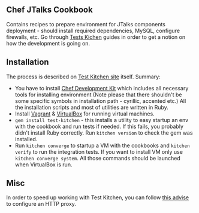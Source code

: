 Chef JTalks Cookbook
----

Contains recipes to prepare environment for JTalks components deployment - should install required dependencies, MySQL,
configure firewalls, etc. Go through [Tests Kichen](http://kitchen.ci/) guides in order to get a notion on how the
development is going on.

## Installation

The process is described on [Test Kitchen site](http://kitchen.ci/docs/getting-started/installing) itself. Summary:
- You have to install [Chef Development Kit](https://downloads.getchef.com/chef-dk/) which includes all necessary tools for installing environment (Note please that there shouldn't be some specific symbols in installation path - cyrillic, accented etc.)
 All the installation scripts and most of utilities are written in Ruby.
- Install [Vagrant](http://www.vagrantup.com/) & [VirtualBox](https://www.virtualbox.org/wiki/Downloads) for running
 virtual machines.
- `gem install test-kitchen` - this installs a utility to easy startup an env with the cookbook and run tests if needed.
 If this fails, you probably didn't install Ruby correctly. Run `kitchen version` to check the gem was installed.
- Run `kitchen converge` to startup a VM with the cookbooks and `kitchen verify` to run the integration tests.
If you want to install VM only use `kitchen converge system`.
All those commands should be launched when VirtualBox is run.

## Misc

In order to speed up working with Test Kitchen, you can follow [this advise](https://gist.github.com/fnichol/7551540) to
configure an HTTP proxy.
